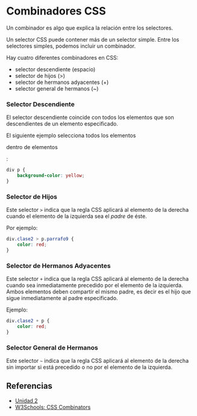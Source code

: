 # Combinadores CSS

Un combinador es algo que explica la relación entre los selectores.

Un selector CSS puede contener más de un selector simple. Entre los selectores simples, podemos incluir un combinador. 

Hay cuatro diferentes combinadores en CSS:

* selector descendiente (espacio) 
* selector de hijos (>) 
* selector de hermanos adyacentes (+) 
* selector general de hermanos (~)

### Selector Descendiente

El selector descendiente coincide con todos los elementos que son descendientes de un elemento especificado. 

El siguiente ejemplo selecciona todos los elementos <p> dentro de elementos <div>:

```css
div p {
    background-color: yellow;
}
```

### Selector de Hijos

Este selector `>` indica que la regla CSS aplicará al elemento de la derecha cuando el elemento de la izquierda sea el _padre_ de éste.

Por ejemplo:

```css
div.clase2 > p.parrafo9 {
    color: red;
}
```

### Selector de Hermanos Adyacentes

Este selector `+` indica que la regla CSS aplicará al elemento de la derecha cuando sea inmediatamente precedido por el elemento de la izquierda. Ambos elementos deben compartir el mismo padre, es decir es el hijo que sigue inmediatamente al padre especificado.

Ejemplo:

```css
div.clase2 + p {
    color: red;
}
```

### Selector General de Hermanos

Este selector `~` indica que la regla CSS aplicará al elemento de la derecha sin importar si está precedido o no por el elemento de la izquierda.

## Referencias

* [Unidad 2](/u/unidad2.md#nuevos-selectores)
* [W3Schools: CSS Combinators](https://www.w3schools.com/css/css_combinators.asp)
